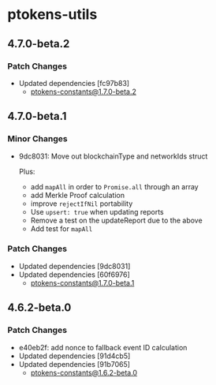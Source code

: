 # ptokens-utils

## 4.7.0-beta.2

### Patch Changes

- Updated dependencies [fc97b83]
  - ptokens-constants@1.7.0-beta.2

## 4.7.0-beta.1

### Minor Changes

- 9dc8031: Move out blockchainType and networkIds struct

  Plus:

  - add `mapAll` in order to `Promise.all` through an array
  - add Merkle Proof calculation
  - improve `rejectIfNil` portability
  - Use `upsert: true` when updating reports
  - Remove a test on the updateReport due to the above
  - Add test for `mapAll`

### Patch Changes

- Updated dependencies [9dc8031]
- Updated dependencies [60f6976]
  - ptokens-constants@1.7.0-beta.1

## 4.6.2-beta.0

### Patch Changes

- e40eb2f: add nonce to fallback event ID calculation
- Updated dependencies [91d4cb5]
- Updated dependencies [91b7065]
  - ptokens-constants@1.6.2-beta.0
